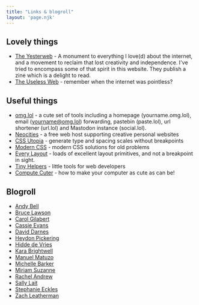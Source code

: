 ```yaml
---
title: "Links & blogroll"
layout: 'page.njk'
---
```


## Lovely things

* [The Yesterweb](https://yesterweb.org) - A monument to everything I love(d) about the internet, and a movement to reclaim that lost creativity and independence. I've tried to encompass some of that spirit in this website. They publish a zine which is a delight to read.
* [The Useless Web](https://theuselessweb.com) - remember when the internet was pointless?

## Useful things
* [omg.lol](https://omg.lol) - a cute set of tools including a homepage (yourname.omg.lol), email (yourname@omg.lol) forwarding, pastebin (paste.lol), url shortener (url.lol) and Mastodon instance (social.lol).
* [Neocities](https://neocities.org/) - a free web host supporting creative personal websites
* [CSS Utopia](https://utopia.fyi/) - generate type and spacing scales without breakpoints
* [Modern CSS](https://moderncss.dev/) - modern CSS solutions for old problems
* [Every Layout](https://everylayout.dev) - loads of excellent layout primitives, and not a breakpoint in sight.
* [Tiny Helpers](https://tiny-helpers.dev/) - little tools for web developers
* [Compute Cuter](https://computecuter.com) - how to make your computer as cute as can be!

## Blogroll
* [Andy Bell](https://andy-bell.co.uk/)
* [Bruce Lawson](https://brucelawson.co.uk/)
* [Carol Gilabert](https://carol.gg)
* [Cassie Evans](https://cassie.codes)
* [David Darnes](https://darn.es/)
* [Heydon Pickering](https://heydonworks.com/)
* [Hidde de Vries](https://hidde.blog)
* [Kara Brightwell](https://ghost.computer)
* [Manuel Matuzo](https://www.matuzo.at/)
* [Michelle Barker](https://css-irl.info)
* [Miriam Suzanne](https://www.miriamsuzanne.com/)
* [Rachel Andrew](https://rachelandrew.co.uk/)
* [Sally Lait](https://sallylait.com/)
* [Stephanie Eckles](https://thinkdobecreate.com/)
* [Zach Leatherman](https://www.zachleat.com/)